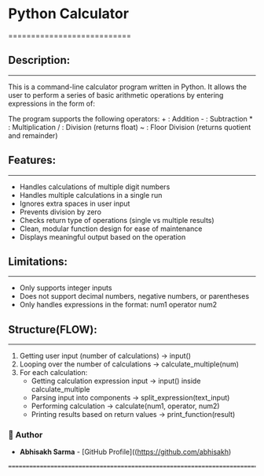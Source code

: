 # Python Calculator
===========================
## Description:
------------
This is a command-line calculator program written in Python. It allows the user
to perform a series of basic arithmetic operations by entering expressions in
the form of: <number> <operator> <number>

The program supports the following operators:
    +  : Addition
    -  : Subtraction
    *  : Multiplication
    /  : Division (returns float)
    ~  : Floor Division (returns quotient and remainder)

## Features:
---------
- Handles calculations of multiple digit numbers
- Handles multiple calculations in a single run
- Ignores extra spaces in user input
- Prevents division by zero
- Checks return type of operations (single vs multiple results)
- Clean, modular function design for ease of maintenance
- Displays meaningful output based on the operation

## Limitations:
------------
- Only supports integer inputs
- Does not support decimal numbers, negative numbers, or parentheses
- Only handles expressions in the format: num1 operator num2

## Structure(FLOW):
---------------
1. Getting user input (number of calculations) → input()
2. Looping over the number of calculations → calculate_multiple(num)
3. For each calculation:
   - Getting calculation expression input → input() inside calculate_multiple
   - Parsing input into components → split_expression(text_input)
   - Performing calculation → calculate(num1, operator, num2)
   - Printing results based on return values → print_function(result)
  
### 👤 Author

- **Abhisakh Sarma** - [GitHub Profile]((https://github.com/abhisakh)
```text
========================================================================
```
